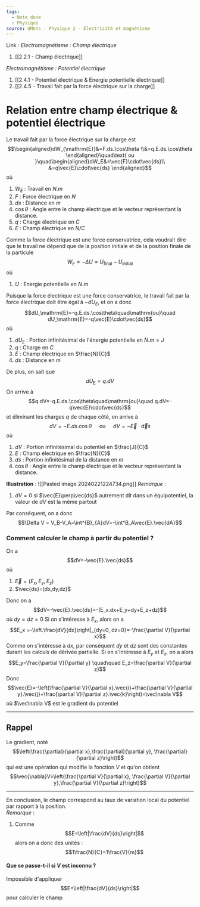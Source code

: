 ```yaml
---
tags:
  - Note_done
  - Physique
source: UMons - Physique 2 - Electricité et magnétisme
---
```


Link :
_Electromagnétisme : Champ électrique_
1. [[2.2.1 - Champ électrique]]

_Electromagnétisme : Potentiel électrique_
1. [[2.4.1 - Potentiel électrique & Energie potentielle électrique]]
2. [[2.4.5 - Travail fait par la force électrique sur la charge]]

# Relation entre champ électrique & potentiel électrique
Le travail fait par la force électrique sur la charge est $$\begin{aligned}dW_{\mathrm{E}}&=F.ds.\cos\theta   \\&=q.E.ds.\cos\theta  \end{aligned}\quad\text{ ou }\quad\begin{aligned}dW_E&=\vec{F}\cdot\vec{ds}\\ &=q\vec{E}\cdot\vec{ds} \end{aligned}$$
 où 
1. $W_E$ : Travail en $N.m$ 
2. $F$ : Force électrique en $N$ 
3. $ds$ : Distance en $m$ 
4. $\cos\theta$ : Angle entre le champ électrique et le vecteur représentant la distance.
5. $q$ : Charge électrique en $C$ 
6. $E$ : Champ électrique en $N/C$ 

Comme la force électrique est une force conservatrice, cela voudrait dire que le travail ne dépend que de la position initiale et de la position finale de la particule  $$W_E = -\Delta U = U_{\text{final}}-U_{\text{initial}} $$ où 
1. $U$ : Energie potentielle en $N.m$ 

Puisque la force électrique est une force conservatrice, le travail fait par la force électrique doit être égal à $−dU_E$, et on a donc $$dU_\mathrm{E}=-q.E.ds.\cos\theta\quad\mathrm{ou}\quad dU_\mathrm{E}=-q\vec{E}\cdot\vec{ds}$$ où 
1. $dU_E$ : Portion infinitésimal de l'énergie potentielle en $N.m=J$ 
2. $q$ : Charge en $C$
3. $E$ : Champ électrique en $\frac{N}{C}$
4. $ds$ : Distance en $m$ 

De plus, on sait que $$dU_{\mathrm{E}}=q.dV$$
 On arrive à $$q.dV=-q.E.ds.\cos\theta\quad\mathrm{ou}\quad q.dV=-q\vec{E}\cdot\vec{ds}$$ et éliminant les charges $q$ de chaque côté, on arrive à $$dV=-E.ds.\cos\theta\quad\text{ ou }\quad dV=-\vec{E}\cdot\vec{d}s$$ où
 1. $dV$ : Portion infinitésimal du potentiel en $\frac{J}{C}$
 2. $E$ : Champ électrique en $\frac{N}{C}$ 
 3. $ds$ : Portion infinitésimal de la distance en $m$
 4. $\cos\theta$ : Angle entre le champ électrique et le vecteur représentant la distance.

**Illustration** : ![[Pasted image 20240221224734.png]]
_Remarque_ :
1. $dV=0$ si $\vec{E}\perp\vec{ds}$ autrement dit dans un équipotentiel, la valeur de $dV$ est la même partout

Par conséquent, on a donc $$\Delta V = V_B-V_A=\int^{B}_{A}dV=-\int^B_A\vec{E}.\vec{dA}$$ 
### Comment calculer le champ à partir du potentiel ?
On a $$dV=-\vec{E}.\vec{ds}$$ où
1. $\vec{E}=(E_x,E_y,E_z)$ 
2. $\vec{ds}=(dx,dy,dz)$

Donc on a $$dV=-\vec{E}.\vec{ds}=-(E_x.dx+E_y+dy+E_z+dz)$$ où $dy = dz = 0$ 
Si on s'intéresse à $E_x$, alors on a $$E_x =-\left.\frac{dV}{dx}\right|_{dy=0, dz=0}=-\frac{\partial V}{\partial x}$$ Comme on s'intéresse à $dx$, par conséquent $dy$ et $dz$ sont des constantes durant les calculs de dérivée partielle. 
Si on s'intéresse à $E_y$ et $E_z$, on a alors $$E_y=\frac{\partial V}{\partial y} \quad\quad E_z=\frac{\partial V}{\partial z}$$
Donc $$\vec{E}=-\left(\frac{\partial V}{\partial x}.\vec{i}+\frac{\partial V}{\partial y}.\vec{j}+\frac{\partial V}{\partial z}.\vec{k}\right)=\vec\nabla V$$ où $\vec\nabla V$ est le gradient du potentiel

- - -
## Rappel
Le gradient, noté $$\left(\frac{\partial}{\partial x},\frac{\partial}{\partial y}, \frac{\partial}{\partial z}\right)$$ qui est une opération qui modifie la fonction $V$ et qu'on obtient $$\vec{\nabla}V=\left(\frac{\partial V}{\partial x}, \frac{\partial V}{\partial y},\frac{\partial V}{\partial z}\right)$$
- - -
En conclusion, le champ correspond au taux de variation local du potentiel par rapport à la position.
\
_Remarque_ :
1. Comme $$E=\left|\frac{dV}{ds}\right|$$ alors on a donc des unités : $$1\frac{N}{C}=1\frac{V}{m}$$ 

#### Que se passe-t-il si $V$ est inconnu ?
Impossible d'appliquer $$E=\left|\frac{dV}{ds}\right|$$ pour calculer le champ 

